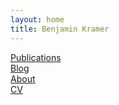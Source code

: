 ```yaml
---
layout: home
title: Benjamin Kramer
---
```

[Publications](publications) \
[Blog](blog) \
[About](about) \
[CV](resume.pdf) 
